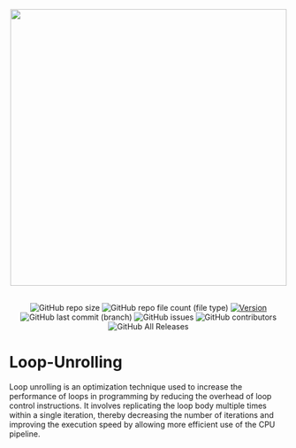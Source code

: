<div align="center">
  <img src="https://github.com/yazansedih/Loop-Unrolling/assets/137224224/437b878c-603a-4ffb-8d18-ae35ae3f68d4" width=500px/>
  <br />
  <br />

 ![GitHub repo size](https://img.shields.io/github/repo-size/yazansedih/Loop-Unrolling) 
 ![GitHub repo file count (file type)](https://img.shields.io/github/directory-file-count/yazansedih/Loop-Unrolling) 
 [![Version](https://img.shields.io/badge/version-v1.0.0-blue)](https://github.com/yazansedih/Loop-Unrolling/releases/tag/v1.0.0)
 ![GitHub last commit (branch)](https://img.shields.io/github/last-commit/yazansedih/Loop-Unrolling/main) 
 ![GitHub issues](https://img.shields.io/github/issues/yazansedih/Loop-Unrolling)
 ![GitHub contributors](https://img.shields.io/github/contributors/yazansedih/Loop-Unrolling)
 ![GitHub All Releases](https://img.shields.io/github/downloads/yazansedih/Loop-Unrolling/total)
 
</div>  

<h1>Loop-Unrolling</h1>
Loop unrolling is an optimization technique used to increase the performance of loops in programming by reducing the overhead of loop control instructions. It involves replicating the loop body multiple times within a single iteration, thereby decreasing the number of iterations and improving the execution speed by allowing more efficient use of the CPU pipeline.
